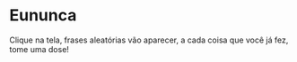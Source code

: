 # Eununca
Clique na tela, frases aleatórias vão aparecer, a cada coisa que você já fez, tome uma dose!

